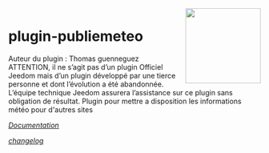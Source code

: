 <img align="right" src="plugin_info/publiemeteo_icon.png" width="150">

# plugin-publiemeteo

Auteur du plugin : Thomas guenneguez
<br/>
ATTENTION, il ne s’agit pas d’un plugin Officiel Jeedom mais d’un plugin développé par une tierce personne et dont l’évolution a été abandonnée. L’équipe technique Jeedom assurera l’assistance sur ce plugin sans obligation de résultat. Plugin pour mettre a disposition les informations météo pour d'autres sites

*[Documentation](https://jeedom.github.io/plugin-publiemeteo/#language#/)*

*[changelog](https://jeedom.github.io/plugin-publiemeteo/#language#/changelog.html)*
